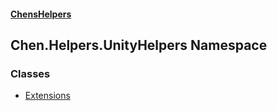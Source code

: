 
#### [ChensHelpers](./index 'index')

## Chen.Helpers.UnityHelpers Namespace

### Classes
- [Extensions](./bNepnS8tqBl+9fIF99AuOA 'Chen.Helpers.UnityHelpers.Extensions')
